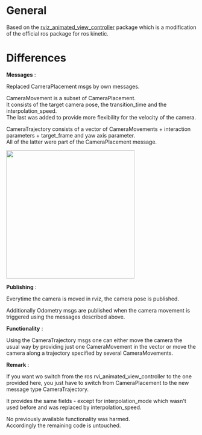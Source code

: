 # General

Based on the [rviz_animated_view_controller](https://github.com/UTNuclearRoboticsPublic/rviz_animated_view_controller) package which is a modification of the official ros package for ros kinetic.

# Differences

**Messages** :

Replaced CameraPlacement msgs by own messages.

CameraMovement is a subset of CameraPlacement.  
It consists of the target camera pose, the transition_time and the interpolation_speed.  
The last was added to provide more flexibility for the velocity of the camera.

CameraTrajectory consists of a vector of CameraMovements + interaction parameters + target_frame and yaw axis parameter.  
All of the latter were part of the CameraPlacement message.

<img src="readme/msgs_differences.png"  height="340">

**Publishing** :

Everytime the camera is moved in rviz, the camera pose is published.

Additionally Odometry msgs are published when the camera movement is triggered using the messages described above.

**Functionality** :

Using the CameraTrajectory msgs one can either move the camera the usual way by providing just one CameraMovement in the vector or move the camera along a trajectory specified by several CameraMovements.

**Remark** :

If you want wo switch from the ros rvi_animated_view_controller to the one provided here, you just have to switch from CameraPlacement to the new message type CameraTrajectory.

It provides the same fields - except for interpolation_mode which wasn't used before and was replaced by interpolation_speed.

No previously available functionality was harmed.  
Accordingly the remaining code is untouched. 